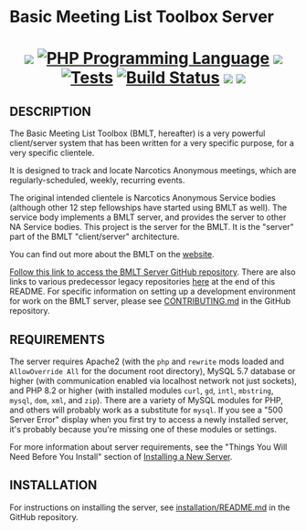 # Basic Meeting List Toolbox Server

<h1 align="center">
<a href="https://github.com/bmlt-enabled/bmlt-server/releases/latest"><img src="https://img.shields.io/github/v/release/bmlt-enabled/bmlt-server"></a>
<a href="https://php.net"><img src="https://img.shields.io/badge/php-%5E8.2-8892BF.svg" alt="PHP Programming Language"></a>
<a href="https://raw.githubusercontent.com/bmlt-enabled/bmlt-server/main/LICENSE"><img src="https://img.shields.io/github/license/bmlt-enabled/bmlt-server"></a>
<a href="https://github.com/bmlt-enabled/bmlt-server/actions/workflows/test.yml"><img src="https://github.com/bmlt-enabled/bmlt-server/actions/workflows/test.yml/badge.svg" alt="Tests"></a>
<a href="https://github.com/bmlt-enabled/bmlt-server/actions/workflows/main.yml"><img src="https://img.shields.io/github/actions/workflow/status/bmlt-enabled/bmlt-server/main.yml?branch=main&logo=github&style=flat-square" alt="Build Status"></a>
<a href="https://app.codecov.io/gh/bmlt-enabled/bmlt-server/tree/main"><img src="https://codecov.io/gh/bmlt-enabled/bmlt-server/branch/main/graph/badge.svg?token=E64EDTCREH"></a>
<a href="https://github.com/bmlt-enabled/bmlt-server/releases"><img src="https://img.shields.io/github/downloads/bmlt-enabled/bmlt-server/total"></a>
</h1>

DESCRIPTION
-----------

The Basic Meeting List Toolbox (BMLT, hereafter) is a very powerful client/server system
that has been written for a very specific purpose, for a very specific clientele.

It is designed to track and locate Narcotics Anonymous meetings, which are regularly-scheduled, weekly, recurring events.

The original intended clientele is Narcotics Anonymous Service bodies (although other 12 step fellowships have started
using BMLT as well). The service body implements a BMLT server, and provides the server to other NA Service bodies.
This project is the server for the BMLT. It is the "server" part of the BMLT "client/server" architecture.

You can find out more about the BMLT on the [website](https://bmlt.app).

[Follow this link to access the BMLT Server GitHub repository](https://github.com/bmlt-enabled/bmlt-server).
There are also links to various predecessor legacy repositories [here](#older-repositories) at the end of this README.
For specific information on setting up a development environment for work on the BMLT server, please
see [CONTRIBUTING.md](CONTRIBUTING.md) in the GitHub repository.

REQUIREMENTS
------------

The server requires Apache2 (with the `php` and `rewrite` mods loaded and `AllowOverride All` for the document root directory), MySQL 5.7 database or higher (with communication enabled via localhost network not just sockets), and PHP 8.2 or higher (with installed modules `curl`, `gd`, `intl`, `mbstring`, `mysql`, `dom`, `xml`, and `zip`). There are a variety of MySQL modules for PHP, and others will probably work as a substitute for `mysql`. If you see a "500 Server Error" display when you first try to access a newly installed server, it's probably because you're missing one of these modules or settings.

For more information about server requirements, see the "Things You Will Need Before You Install" section of
[Installing a New Server](https://bmlt.app/setting-up-the-bmlt/).
 
INSTALLATION
------------

For instructions on installing the server, see [installation/README.md](installation/README.md) in the GitHub repository.
